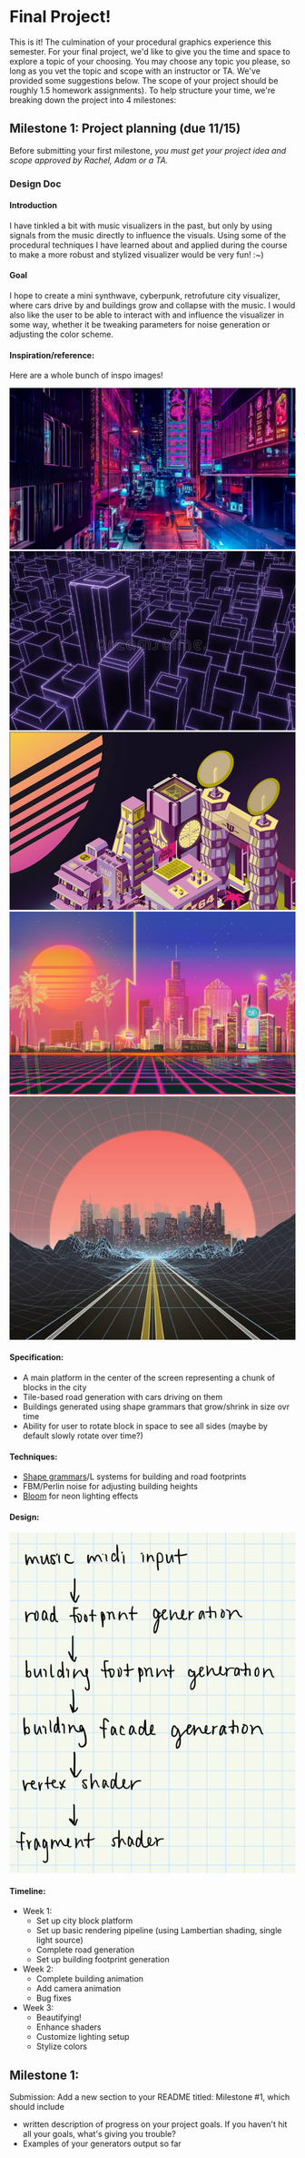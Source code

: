 # Final Project!

This is it! The culmination of your procedural graphics experience this semester. For your final project, we'd like to give you the time and space to explore a topic of your choosing. You may choose any topic you please, so long as you vet the topic and scope with an instructor or TA. We've provided some suggestions below. The scope of your project should be roughly 1.5 homework assignments). To help structure your time, we're breaking down the project into 4 milestones:

## Milestone 1: Project planning (due 11/15)
Before submitting your first milestone, _you must get your project idea and scope approved by Rachel, Adam or a TA._

### Design Doc

#### Introduction
I have tinkled a bit with music visualizers in the past, but only by using signals from the music directly to influence the visuals. Using some of the procedural techniques I have learned about and applied during the course to make a more robust and stylized visualizer would be very fun! :~)

#### Goal
I hope to create a mini synthwave, cyberpunk, retrofuture city visualizer, where cars drive by and buildings grow and collapse with the music. I would also like the user to be able to interact with and influence the visualizer in some way, whether it be tweaking parameters for noise generation or adjusting the color scheme.

#### Inspiration/reference:
Here are a whole bunch of inspo images!

![](img/city1.jpeg)
![](img/city2.jpeg)
![](img/city3.jpeg)
![](img/city4.jpeg)
![](img/city5.jpeg)


#### Specification:
- A main platform in the center of the screen representing a chunk of blocks in the city
- Tile-based road generation with cars driving on them
- Buildings generated using shape grammars that grow/shrink in size ovr time
- Ability for user to rotate block in space to see all sides (maybe by default slowly rotate over time?)

#### Techniques:
- [Shape grammars](https://www.gamedev.net/tutorials/programming/engines-and-middleware/procedural-modeling-of-buildings-with-shape-grammars-r4596/)/L systems for building and road footprints
- FBM/Perlin noise for adjusting building heights
- [Bloom](https://learnopengl.com/Advanced-Lighting/Bloom) for neon lighting effects

#### Design:
![](img/diagram.jpg)

#### Timeline:
- Week 1: 
  - Set up city block platform
  - Set up basic rendering pipeline (using Lambertian shading, single light source)
  - Complete road generation
  - Set up building footprint generation
- Week 2: 
  - Complete building animation 
  - Add camera animation
  - Bug fixes
- Week 3: 
  - Beautifying!
  - Enhance shaders
  - Customize lighting setup
  - Stylize colors

## Milestone 1: 
Submission: Add a new section to your README titled: Milestone #1, which should include
- written description of progress on your project goals. If you haven't hit all your goals, what's giving you trouble?
- Examples of your generators output so far